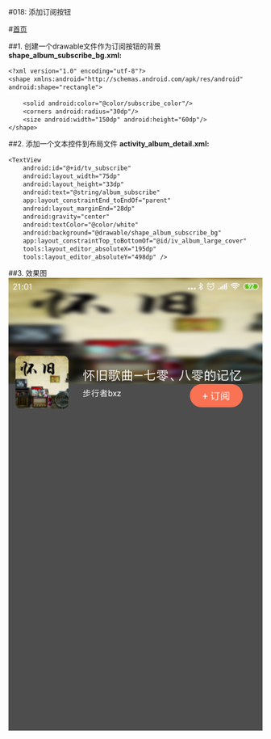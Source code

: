#018: 添加订阅按钮

#[首页](./../README.md)

##1. 创建一个drawable文件作为订阅按钮的背景
**shape_album_subscribe_bg.xml:**

	<?xml version="1.0" encoding="utf-8"?>
	<shape xmlns:android="http://schemas.android.com/apk/res/android" android:shape="rectangle">
	
	    <solid android:color="@color/subscribe_color"/>
	    <corners android:radius="30dp"/>
	    <size android:width="150dp" android:height="60dp"/>
	</shape>
##2. 添加一个文本控件到布局文件
**activity_album_detail.xml:**

	<TextView
        android:id="@+id/tv_subscribe"
        android:layout_width="75dp"
        android:layout_height="33dp"
        android:text="@string/album_subscribe"
        app:layout_constraintEnd_toEndOf="parent"
        android:layout_marginEnd="28dp"
        android:gravity="center"
        android:textColor="@color/white"
        android:background="@drawable/shape_album_subscribe_bg"
        app:layout_constraintTop_toBottomOf="@id/iv_album_large_cover"
        tools:layout_editor_absoluteX="195dp"
        tools:layout_editor_absoluteY="498dp" />


##3. 效果图
![效果图](./pics/AlbumDetailSubscription.png)